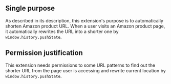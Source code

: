 ## Single purpose

As described in its description, this extension's purpose is to automatically shorten Amazon product URL. When a user visits an Amazon product page, it automatically rewrites the URL into a shorter one by `window.history.pushState`.

## Permission justification

This extension needs permissions to some URL patterns to find out the shorter URL from the page user is accessing and rewrite current location by `window.history.pushState`.
